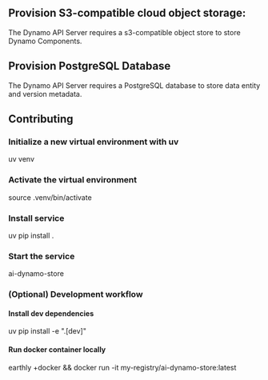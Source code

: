 ## Provision S3-compatible cloud object storage:
The Dynamo API Server requires a s3-compatible object store to store Dynamo Components.

## Provision PostgreSQL Database
The Dynamo API Server requires a PostgreSQL database to store data entity and version metadata.


## Contributing
### Initialize a new virtual environment with uv
uv venv

### Activate the virtual environment
source .venv/bin/activate

### Install service
uv pip install .

### Start the service
ai-dynamo-store

### (Optional) Development workflow
#### Install dev dependencies
uv pip install -e ".[dev]"

#### Run docker container locally
earthly +docker && docker run -it my-registry/ai-dynamo-store:latest
